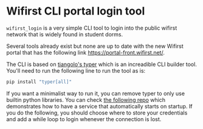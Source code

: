 # Wifirst CLI portal login tool

`wifirst_login` is a very simple CLI tool to login into the public wifirst 
network that is widely found in student dorms.

Several tools already exist but none are up to date with the new Wifirst portal that has the following link https://portal-front.wifirst.net/.

The CLI is based on [tiangolo's typer](https://typer.tiangolo.com/) which is an increadible CLI builder tool.
You'll need to run the following line to run the tool as is:

```bash
pip install "typer[all]"
```

If you want a minimalist way to run it, you can remove typer to only use builtin python libraries. You can check [the following repo](https://github.com/MarcVillain/wifirst-connect) which demonstrates how to have a service that automatically starts on startup. If you do the following, you should choose where to store your credentials and add a while loop to login whenever the connection is lost.